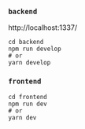 ### `backend`

http://localhost:1337/

```
cd backend 
npm run develop
# or
yarn develop
```

### `frontend`

```
cd frontend 
npm run dev
# or
yarn dev
```
